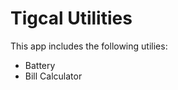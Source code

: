 Tigcal Utilities
======================

This app includes the following utilies:

  * Battery
  * Bill Calculator